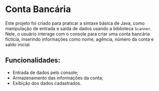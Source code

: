 # Conta Bancária
Este projeto foi criado para praticar a sintaxe básica de Java, como manipulação de entrada e saída de dados usando 
a biblioteca `Scanner`. Nele, o usuário interage com o console para criar uma conta bancária fictícia, inserindo informações como nome, agência, número da conta e saldo inicial.

## Funcionalidades:
- Entrada de dados pelo console;
- Armazenamento das informações da conta;
- Exibição dos dados cadastrados.